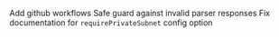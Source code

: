 Add github workflows
Safe guard against invalid parser responses
Fix documentation for `requirePrivateSubnet` config option
